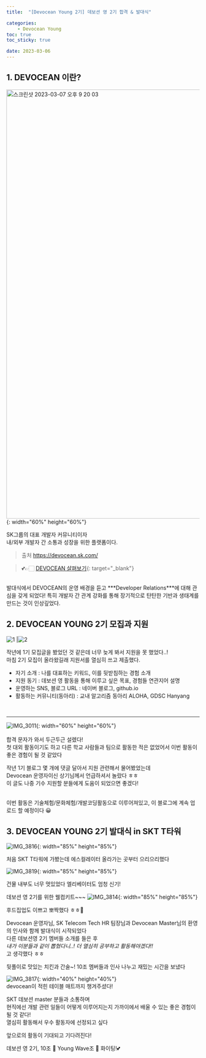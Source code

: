 ```yaml
---
title:  "[Devocean Young 2기] 데보션 영 2기 합격 & 발대식" 

categories: 
    - Devocean Young
toc: true
toc_sticky: true

date: 2023-03-06
---
```


## 1. DEVOCEAN 이란?

<img width="1120" alt="스크린샷 2023-03-07 오후 9 20 03" src="https://user-images.githubusercontent.com/98014840/223420437-ebb4f21c-225c-463d-86ac-1f206710393a.png">{: width="60%" height="60%"}  

SK그룹의 대표 개발자 커뮤니티이자  
내/외부 개발자 간 소통과 성장을 위한 플랫폼이다.
> 출처 https://devocean.sk.com/  

> 💕👉🏻 [DEVOCEAN 살펴보기](https://devocean.sk.com/){: target="_blank"}

<br>
발대식에서 DEVOCEAN의 운영 배경을 듣고 ***Developer Relations***에 대해 관심을 갖게 되었다!  
특히 개발자 간 관계 강화를 통해 장기적으로 탄탄한 기반과 생태계를 만드는 것이 인상깊었다.

## 2. DEVOCEAN YOUNG 2기 모집과 지원

![1](https://user-images.githubusercontent.com/98014840/223424913-26326476-6896-4af5-aee2-b4c35facdb07.jpeg) |![2](https://user-images.githubusercontent.com/98014840/223424919-0900f674-d49d-4605-a857-275bca721e7b.jpeg)  

작년에 1기 모집글을 봤었던 것 같은데 너무 늦게 봐서 지원을 못 했었다..!  
마침 2기 모집이 올라왔길래 지원서를 열심히 쓰고 제출했다.

- 자기 소개 : 나를 대표하는 키워드, 이를 뒷받침하는 경험 소개
- 지원 동기 : 데보션 영 활동을 통해 이루고 싶은 목표, 경험들 연관지어 설명
- 운영하는 SNS, 블로그 URL : 네이버 블로그, github.io 
- 활동하는 커뮤니티(동아리) : 교내 알고리즘 동아리 ALOHA, GDSC Hanyang
<br>


---

![IMG_3011](https://user-images.githubusercontent.com/98014840/223030961-a2d6afab-a1dd-40d7-afbe-842d9992a381.jpg){: width="60%" height="60%"}
<br><br>
합격 문자가 와서 두근두근 설렜다!  
첫 대외 활동이기도 하고 다른 학교 사람들과 팀으로 활동한 적은 없었어서 이번 활동이 좋은 경험이 될 것 같았다

작년 1기 블로그 몇 개에 댓글 달아서 지원 관련해서 물어봤었는데  
Devocean 운영자이신 상기님께서 언급하셔서 놀랐다 ㅎㅎ  
이 글도 나중 기수 지원할 분들에게 도움이 되었으면 좋겠다!

<br>
이번 활동은 기술체험/문화체험/개발코딩활동으로 이루어져있고, 이 블로그에 계속 업로드 할 예정이다 😀

## 3. DEVOCEAN YOUNG 2기 발대식 in SKT T타워


![IMG_3816](https://user-images.githubusercontent.com/98014840/223435769-d9f83c75-f319-420d-8cd3-22f8c3ec44c3.jpg){: width="85%" height="85%"}  

처음 SKT T타워에 가봤는데 에스컬레이터 올라가는 곳부터 으리으리했다
<br>

![IMG_3819](https://user-images.githubusercontent.com/98014840/223439865-67c43129-3f38-465e-9bb5-63c32a7367c0.jpg){: width="85%" height="85%"}  

건물 내부도 너무 멋있었다 엘리베이터도 엄청 신기!

데보션 영 2기를 위한 웰컴키트~~~
![IMG_3814](https://user-images.githubusercontent.com/98014840/223435773-c2411e5d-42fe-4f75-a050-788a516c10ed.jpg){: width="85%" height="85%"}  


후드집업도 이쁘고 뽀짝했다 ㅎㅎ💙
<br>

Devocean 운영자님, SK Telecom Tech HR 팀장님과 Devocean Master님의 환영의 인사와 함께 발대식이 시작되었다  
다른 데보션영 2기 멤버들 소개를 들은 후   
*내가 이분들과 같이 뽑혔다니..! 더 열심히 공부하고 활동해야겠다!!*     
고 생각했다 ㅎㅎ

뒷풀이로 맛있는 치킨과 간술~!
10조 멤버들과 인사 나누고 재밌는 시간을 보냈다

![IMG_3817](https://user-images.githubusercontent.com/98014840/223435757-2b5547f0-35ac-4cf1-896d-0a827e14746f.jpg){: width="40%" height="40%"}  
devocean이 적힌 테이블 매트까지 챙겨주셨다!

SKT 데보션 master 분들과 소통하며  
현직에선 개발 관련 일들이 어떻게 이루어지는지 가까이에서 배울 수 있는 좋은 경험이 될 것 같다!  
열심히 활동해서 우수 활동자에 선정되고 싶다

앞으로의 활동이 기대되고 기다려진다!

데보션 영 2기, 10조 🌊 Young Wave조 🌊 화이팅!💕